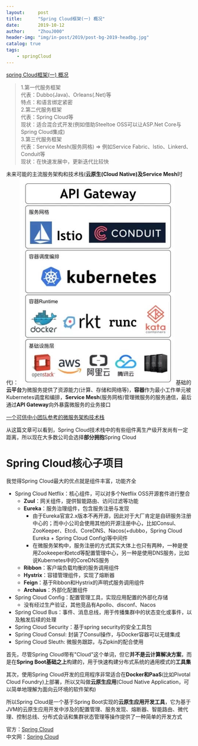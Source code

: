 ```yaml
---
layout:     post
title:      "Spring Cloud框架(一) 概况"
date:       2019-10-12
author:     "ZhouJ000"
header-img: "img/in-post/2019/post-bg-2019-headbg.jpg"
catalog: true
tags:
    - springCloud
--- 
```


[spring Cloud框架(一) 概况](https://zhouj000.github.io/2019/10/12/springcloud-1/)  



> 1.第一代服务框架  
> 代表：Dubbo(Java)、Orleans(.Net)等  
> 特点：和语言绑定紧密  
> 2.第二代服务框架  
> 代表：Spring Cloud等  
> 现状：适合混合式开发(例如借助Steeltoe OSS可以让ASP.Net Core与Spring Cloud集成)  
> 3.第三代服务框架  
> 代表：Service Mesh(服务网格) => 例如Service Fabric、lstio、Linkerd、Conduit等  
> 现状：在快速发展中，更新迭代比较快

未来可能的主流服务架构和技术栈(**云原生(Cloud Native)**及**Service Mesh**时代)：
![layer](/img/in-post/2019/10/layer.jpg)
基础的**云平台**为微服务提供了资源能力(计算、存储和网络等)，**容器**作为最小工作单元被Kubernetes调度和编排，**Service Mesh**(服务网格)管理微服务的服务通信，最后通过**API Gateway**向外暴露微服务的业务接口

[一个可供中小团队参考的微服务架构技术栈](https://www.infoq.cn/article/china-microservice-technique/?utm_source=tuicool&utm_medium=referral)

从这篇文章可以看到，Spring Cloud技术栈中的有些组件离生产级开发尚有一定距离，所以现在大多数公司会选择**部分拥抱**Spring Cloud


# Spring Cloud核心子项目

我觉得Spring Cloud最大的优点就是组件丰富，功能齐全

+ Spring Cloud Netflix：核心组件，可以对多个Netflix OSS开源套件进行整合
	- **Zuul**：网关组件，提供智能路由、访问过滤等功能
	- **Eureka**：服务治理组件，包含服务注册与发现
		+ 由于Eureka官宣2.x版本不再开源，因此对于大厂肯定是自研服务注册中心的；而中小公司会使用其他的开源注册中心，比如Consul、ZooKeeper、Etcd、CoreDNS、Nacos(+dubbo，Spring Cloud Eureka + Spring Cloud Config<config server>)等中间件
		+ 在微服务架构中，服务注册的方式其实大体上也只有两种，一种是使用Zookeeper和etcd等配置管理中心，另一种是使用DNS服务，比如说Kubernetes中的CoreDNS服务
	- **Ribbon**：客户端负载均衡的服务调用组件
	- **Hystrix**：容错管理组件，实现了熔断器
	- **Feign**：基于Ribbon和Hystrix的声明式服务调用组件
	- **Archaius**：外部化配置组件
+ Spring Cloud Config：配置管理工具，实现应用配置的外部化存储
	- 没有经过生产验证，其他竞品有Apollo、disconf、Nacos
+ Spring Cloud Bus：事件、消息总线，用于传播集群中的状态变化或事件，以及触发后续的处理
+ Spring Cloud Security：基于spring security的安全工具包
+ Spring Cloud Consul: 封装了Consul操作，与Docker容器可以无缝集成
+ Spring Cloud Sleuth: 微服务跟踪，与Zipkin的配合使用

首先，尽管Spring Cloud带有"Cloud"这个单词，但它**并不是云计算解决方案**，而是在**Spring Boot基础之上**构建的，用于快速构建分布式系统的通用模式的**工具集**

其次，使用Spring Cloud开发的应用程序非常适合在**Docker和PaaS**(比如Pivotal Cloud Foundry)上部署，所以又叫做**云原生应用**(Cloud Native Application，可以简单地理解为面向云环境的软件架构)

所以Spring Cloud是一个基于Spring Boot实现的**云原生应用开发工具**，它为基于JVM的云原生应用开发中涉及的配置管理、服务发现、熔断器、智能路由、微代理、控制总线、分布式会话和集群状态管理等操作提供了一种简单的开发方式



官方：[Spring Cloud](https://spring.io/projects/spring-cloud)  
中文网：[Spring Cloud](https://www.springcloud.cc/)  

